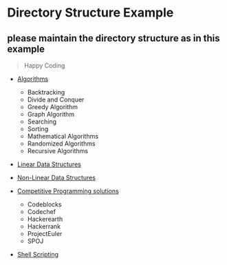# Directory Structure Example

## please maintain the directory structure as in this example

>Happy Coding

* [Algorithms](https://github.com/ACEIT-JAIPUR-cyberpunk/data-structures-and-algorithms/tree/master/code/Algorithms)
     - Backtracking
     - Divide and Conquer
     - Greedy Algorithm
     - Graph Algorithm
     - Searching
     - Sorting
     - Mathematical Algorithms
     - Randomized Algorithms
     - Recursive Algorithms

* [Linear Data Structures](https://github.com/ACEIT-JAIPUR-cyberpunk/data-structures-and-algorithms/tree/master/code/Linear%20Data%20Structures)

* [Non-Linear Data Structures](https://github.com/ACEIT-JAIPUR-cyberpunk/data-structures-and-algorithms/tree/master/code/Non%20Linear%20Data%20Structures)

* [Competitive Programming solutions](https://github.com/ACEIT-JAIPUR-cyberpunk/data-structures-and-algorithms/tree/master/code/Competitive%20Programming%20Solutions)
     - Codeblocks
     - Codechef
     - Hackerearth
     - Hackerrank
     - ProjectEuler
     - SPOJ

* [Shell Scripting](https://github.com/ACEIT-JAIPUR-cyberpunk/data-structures-and-algorithms/tree/master/Shell%20Scripting)
